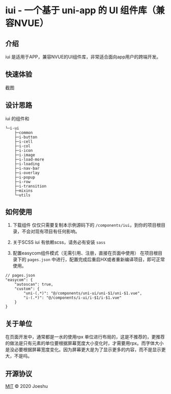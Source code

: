 # iui - 一个基于 uni-app 的 UI 组件库（兼容NVUE）

## 介绍
iui 是适用于APP，兼容NVUE的UI组件库，非常适合面向app用户的跨端开发。

## 快速体验
截图

## 设计思路
iui 的组件和
```
└─i-ui
    ├─common
    ├─i-button
    ├─i-cell
    ├─i-col
    ├─i-icon
    ├─i-image
    ├─i-load-more
    ├─i-loading
    ├─i-nav-bar
    ├─i-overlay
    ├─i-popup
    ├─i-row
    ├─i-transition
    ├─mixins
    └─utils
```

## 如何使用

1. 下载组件
仅仅只需要复制本示例源码下的 `/components/iui`，到你的项目根目录，不会对现有项目有任何影响。

2. 关于SCSS
iui 有依赖scss，请务必有安装 `sass`

3. 配置easycom组件模式（无需引用、注册，直接在页面中使用）
在项目根目录下的 `pages.json` 中进行，配置完成后重启HX或者重新编译项目，即可正常使用。
```
// pages.json
"easycom": {
    "autoscan": true,
    "custom": {
        "uni-(.*)": "@/components/uni-ui/uni-$1/uni-$1.vue",
        "i-(.*)": "@/components/i-ui/i-$1/i-$1.vue"
    }
}
```
## 关于单位
在页面开发中，通常都是一水的使用rpx 单位进行布局的，这是不推荐的，更推荐的做法是只有元素的单位要根据屏幕宽度大小变化时，才需要用rpx。而字体大小是没必要根据屏幕宽度变化。因为屏幕更大是为了显示更多的内容，而不是显示更大，不是吗。

## 开源协议
[MIT](LICENSE) © 2020 Joeshu

